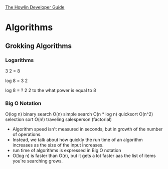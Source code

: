[The Howlin Developer Guide](/index.md)



Algorithms
==========


## Grokking Algorithms


### Logarithms

 3
2 = 8

log 8 = 3
   2

log 8 = ?
   2
2 to the what power is equal to 8


### Big O Notation

O(log n)      binary search
O(n)          simple search
O(n * log n)  quicksort
O(n^2)        selection sort
O(n!)         traveling salesperson (factorial)

- Algorithm speed isn't measured in seconds, but in growth of the number of
  operations.
- Instead, we talk about how quickly the run time of an algorithm increases as
  the size of the input increases.
- run time of algorithms is expressed in Big O notation
- O(log n) is faster than O(n), but it gets a lot faster aas the list of items
  you're searching grows.
